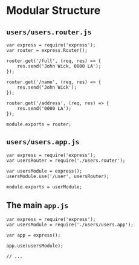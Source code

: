 # Modular Structure

## `users/users.router.js`

```
var express = require('express');
var router = express.Router();

router.get('/full', (req, res) => {
	res.send('John Wick, 0000 LA');
});

router.get('/name', (req, res) => {
	res.send('John Wick');
});

router.get('/address', (req, res) => {
	res.send('0000 LA');
});

module.exports = router;
```

## `users/users.app.js`

```
var express = require('express');
var usersRouter = require('./users.router');

var usersModule = express();
usersModule.use('/user', usersRouter);

module.exports = userModule;
```

## The main `app.js`

```
var express = require('express');
var usersModule = require('./users/users.app');

var app = express();

app.use(usersModule);

// ...
```
